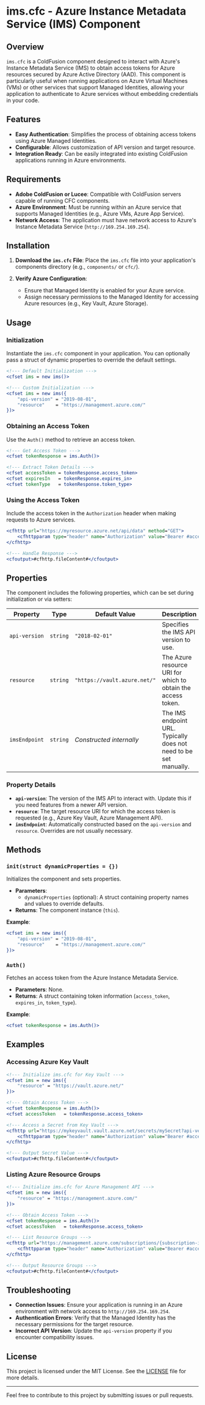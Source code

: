 # ims.cfc - Azure Instance Metadata Service (IMS) Component

## Overview

`ims.cfc` is a ColdFusion component designed to interact with Azure's Instance Metadata Service (IMS) to obtain access tokens for Azure resources secured by Azure Active Directory (AAD). This component is particularly useful when running applications on Azure Virtual Machines (VMs) or other services that support Managed Identities, allowing your application to authenticate to Azure services without embedding credentials in your code.

## Features

- **Easy Authentication**: Simplifies the process of obtaining access tokens using Azure Managed Identities.
- **Configurable**: Allows customization of API version and target resource.
- **Integration Ready**: Can be easily integrated into existing ColdFusion applications running in Azure environments.

## Requirements

- **Adobe ColdFusion or Lucee**: Compatible with ColdFusion servers capable of running CFC components.
- **Azure Environment**: Must be running within an Azure service that supports Managed Identities (e.g., Azure VMs, Azure App Service).
- **Network Access**: The application must have network access to Azure's Instance Metadata Service (`http://169.254.169.254`).

## Installation

1. **Download the `ims.cfc` File**: Place the `ims.cfc` file into your application's components directory (e.g., `components/` or `cfc/`).

2. **Verify Azure Configuration**:
   - Ensure that Managed Identity is enabled for your Azure service.
   - Assign necessary permissions to the Managed Identity for accessing Azure resources (e.g., Key Vault, Azure Storage).

## Usage

### Initialization

Instantiate the `ims.cfc` component in your application. You can optionally pass a struct of dynamic properties to override the default settings.

```coldfusion
<!--- Default Initialization --->
<cfset ims = new ims()>

<!--- Custom Initialization --->
<cfset ims = new ims({
    "api-version" = "2019-08-01",
    "resource"    = "https://management.azure.com/"
})>
```

### Obtaining an Access Token

Use the `Auth()` method to retrieve an access token.

```coldfusion
<!--- Get Access Token --->
<cfset tokenResponse = ims.Auth()>

<!--- Extract Token Details --->
<cfset accessToken = tokenResponse.access_token>
<cfset expiresIn   = tokenResponse.expires_in>
<cfset tokenType   = tokenResponse.token_type>
```

### Using the Access Token

Include the access token in the `Authorization` header when making requests to Azure services.

```coldfusion
<cfhttp url="https://myresource.azure.net/api/data" method="GET">
    <cfhttpparam type="header" name="Authorization" value="Bearer #accessToken#">
</cfhttp>

<!--- Handle Response --->
<cfoutput>#cfhttp.fileContent#</cfoutput>
```

## Properties

The component includes the following properties, which can be set during initialization or via setters:

| Property       | Type     | Default Value                 | Description                                                     |
|----------------|----------|-------------------------------|-----------------------------------------------------------------|
| `api-version`  | `string` | `"2018-02-01"`                | Specifies the IMS API version to use.                           |
| `resource`     | `string` | `"https://vault.azure.net/"`  | The Azure resource URI for which to obtain the access token.    |
| `imsEndpoint`  | `string` | *Constructed internally*      | The IMS endpoint URL. Typically does not need to be set manually.|

### Property Details

- **`api-version`**: The version of the IMS API to interact with. Update this if you need features from a newer API version.
- **`resource`**: The target resource URI for which the access token is requested (e.g., Azure Key Vault, Azure Management API).
- **`imsEndpoint`**: Automatically constructed based on the `api-version` and `resource`. Overrides are not usually necessary.

## Methods

### `init(struct dynamicProperties = {})`

Initializes the component and sets properties.

- **Parameters**:
  - `dynamicProperties` (optional): A struct containing property names and values to override defaults.
- **Returns**: The component instance (`this`).

**Example**:

```coldfusion
<cfset ims = new ims({
    "api-version" = "2019-08-01",
    "resource"    = "https://management.azure.com/"
})>
```

### `Auth()`

Fetches an access token from the Azure Instance Metadata Service.

- **Parameters**: None.
- **Returns**: A struct containing token information (`access_token`, `expires_in`, `token_type`).

**Example**:

```coldfusion
<cfset tokenResponse = ims.Auth()>
```

## Examples

### Accessing Azure Key Vault

```coldfusion
<!--- Initialize ims.cfc for Key Vault --->
<cfset ims = new ims({
    "resource" = "https://vault.azure.net/"
})>

<!--- Obtain Access Token --->
<cfset tokenResponse = ims.Auth()>
<cfset accessToken   = tokenResponse.access_token>

<!--- Access a Secret from Key Vault --->
<cfhttp url="https://mykeyvault.vault.azure.net/secrets/mySecret?api-version=7.0" method="GET">
    <cfhttpparam type="header" name="Authorization" value="Bearer #accessToken#">
</cfhttp>

<!--- Output Secret Value --->
<cfoutput>#cfhttp.fileContent#</cfoutput>
```

### Listing Azure Resource Groups

```coldfusion
<!--- Initialize ims.cfc for Azure Management API --->
<cfset ims = new ims({
    "resource" = "https://management.azure.com/"
})>

<!--- Obtain Access Token --->
<cfset tokenResponse = ims.Auth()>
<cfset accessToken   = tokenResponse.access_token>

<!--- List Resource Groups --->
<cfhttp url="https://management.azure.com/subscriptions/{subscription-id}/resourcegroups?api-version=2020-06-01" method="GET">
    <cfhttpparam type="header" name="Authorization" value="Bearer #accessToken#">
</cfhttp>

<!--- Output Resource Groups --->
<cfoutput>#cfhttp.fileContent#</cfoutput>
```

## Troubleshooting

- **Connection Issues**: Ensure your application is running in an Azure environment with network access to `http://169.254.169.254`.
- **Authentication Errors**: Verify that the Managed Identity has the necessary permissions for the target resource.
- **Incorrect API Version**: Update the `api-version` property if you encounter compatibility issues.

## License

This project is licensed under the MIT License. See the [LICENSE](LICENSE) file for more details.

---

Feel free to contribute to this project by submitting issues or pull requests.
